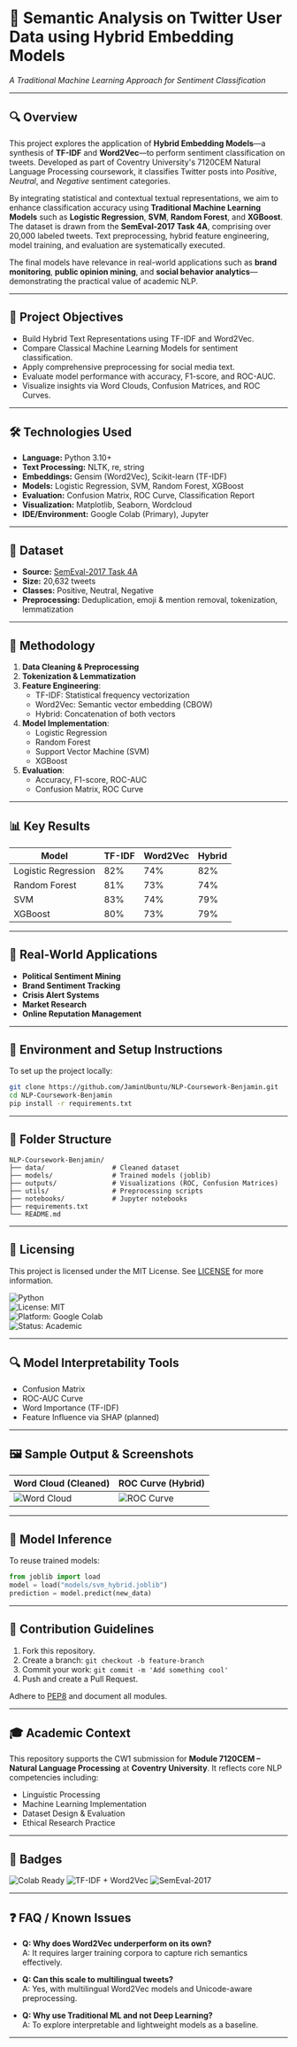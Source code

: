 # 💬 Semantic Analysis on Twitter User Data using Hybrid Embedding Models  
*A Traditional Machine Learning Approach for Sentiment Classification*

---

## 🔍 Overview

This project explores the application of **Hybrid Embedding Models**—a synthesis of **TF-IDF** and **Word2Vec**—to perform sentiment classification on tweets. Developed as part of Coventry University's 7120CEM Natural Language Processing coursework, it classifies Twitter posts into *Positive*, *Neutral*, and *Negative* sentiment categories.

By integrating statistical and contextual textual representations, we aim to enhance classification accuracy using **Traditional Machine Learning Models** such as **Logistic Regression**, **SVM**, **Random Forest**, and **XGBoost**. The dataset is drawn from the **SemEval-2017 Task 4A**, comprising over 20,000 labeled tweets. Text preprocessing, hybrid feature engineering, model training, and evaluation are systematically executed.

The final models have relevance in real-world applications such as **brand monitoring**, **public opinion mining**, and **social behavior analytics**—demonstrating the practical value of academic NLP.

---

## 🧠 Project Objectives

- Build Hybrid Text Representations using TF-IDF and Word2Vec.
- Compare Classical Machine Learning Models for sentiment classification.
- Apply comprehensive preprocessing for social media text.
- Evaluate model performance with accuracy, F1-score, and ROC-AUC.
- Visualize insights via Word Clouds, Confusion Matrices, and ROC Curves.

---

## 🛠️ Technologies Used

- **Language:** Python 3.10+
- **Text Processing:** NLTK, re, string
- **Embeddings:** Gensim (Word2Vec), Scikit-learn (TF-IDF)
- **Models:** Logistic Regression, SVM, Random Forest, XGBoost
- **Evaluation:** Confusion Matrix, ROC Curve, Classification Report
- **Visualization:** Matplotlib, Seaborn, Wordcloud
- **IDE/Environment:** Google Colab (Primary), Jupyter

---

## 📁 Dataset

- **Source:** [SemEval-2017 Task 4A](https://alt.qcri.org/semeval2017/task4/)
- **Size:** 20,632 tweets
- **Classes:** Positive, Neutral, Negative
- **Preprocessing:** Deduplication, emoji & mention removal, tokenization, lemmatization

---

## 🔬 Methodology

1. **Data Cleaning & Preprocessing**
2. **Tokenization & Lemmatization**
3. **Feature Engineering**:
   - TF-IDF: Statistical frequency vectorization
   - Word2Vec: Semantic vector embedding (CBOW)
   - Hybrid: Concatenation of both vectors
4. **Model Implementation**:
   - Logistic Regression
   - Random Forest
   - Support Vector Machine (SVM)
   - XGBoost
5. **Evaluation**:
   - Accuracy, F1-score, ROC-AUC
   - Confusion Matrix, ROC Curve

---

## 📊 Key Results

| Model             | TF-IDF | Word2Vec | Hybrid |
|------------------|--------|----------|--------|
| Logistic Regression | 82% | 74% | 82% |
| Random Forest      | 81% | 73% | 74% |
| SVM                | 83% | 74% | 79% |
| XGBoost            | 80% | 73% | 79% |

---

## 🧩 Real-World Applications

- **Political Sentiment Mining**
- **Brand Sentiment Tracking**
- **Crisis Alert Systems**
- **Market Research**
- **Online Reputation Management**

---

## 🔧 Environment and Setup Instructions

To set up the project locally:

```bash
git clone https://github.com/JaminUbuntu/NLP-Coursework-Benjamin.git
cd NLP-Coursework-Benjamin
pip install -r requirements.txt
```

---

## 📂 Folder Structure

```
NLP-Coursework-Benjamin/
├── data/                 # Cleaned dataset
├── models/               # Trained models (joblib)
├── outputs/              # Visualizations (ROC, Confusion Matrices)
├── utils/                # Preprocessing scripts
├── notebooks/            # Jupyter notebooks
├── requirements.txt
└── README.md
```

---

## 🧾 Licensing

This project is licensed under the MIT License. See [LICENSE](LICENSE) for more information.

![Python](https://img.shields.io/badge/python-3.10%2B-blue)  
![License: MIT](https://img.shields.io/badge/License-MIT-yellow.svg)  
![Platform: Google Colab](https://img.shields.io/badge/platform-Colab-green.svg)  
![Status: Academic](https://img.shields.io/badge/status-submitted-blue)

---

## 🔍 Model Interpretability Tools

- Confusion Matrix
- ROC-AUC Curve
- Word Importance (TF-IDF)
- Feature Influence via SHAP (planned)

---

## 🖼️ Sample Output & Screenshots

| Word Cloud (Cleaned) | ROC Curve (Hybrid) |
|----------------------|--------------------|
| ![Word Cloud](outputs/wordcloud_cleaned.png) | ![ROC Curve](outputs/roc_curve_hybrid.png) |

---

## 💾 Model Inference

To reuse trained models:

```python
from joblib import load
model = load("models/svm_hybrid.joblib")
prediction = model.predict(new_data)
```

---

## 🧪 Contribution Guidelines

1. Fork this repository.
2. Create a branch: `git checkout -b feature-branch`
3. Commit your work: `git commit -m 'Add something cool'`
4. Push and create a Pull Request.

Adhere to [PEP8](https://peps.python.org/pep-0008/) and document all modules.

---

## 🎓 Academic Context

This repository supports the CW1 submission for **Module 7120CEM – Natural Language Processing** at **Coventry University**. It reflects core NLP competencies including:
- Linguistic Processing
- Machine Learning Implementation
- Dataset Design & Evaluation
- Ethical Research Practice

---

## 🏅 Badges

![Colab Ready](https://img.shields.io/badge/Notebook-Colab%20Compatible-brightgreen)
![TF-IDF + Word2Vec](https://img.shields.io/badge/Hybrid-TF--IDF%2BWord2Vec-blue)
![SemEval-2017](https://img.shields.io/badge/Dataset-SemEval2017-yellow)

---

## ❓ FAQ / Known Issues

- **Q: Why does Word2Vec underperform on its own?**  
  A: It requires larger training corpora to capture rich semantics effectively.

- **Q: Can this scale to multilingual tweets?**  
  A: Yes, with multilingual Word2Vec models and Unicode-aware preprocessing.

- **Q: Why use Traditional ML and not Deep Learning?**  
  A: To explore interpretable and lightweight models as a baseline.

---
